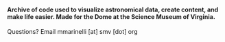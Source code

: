 #### Archive of code used to visualize astronomical data, create content, and make life easier. Made for the Dome at the Science Museum of Virginia.

Questions? Email mmarinelli [at] smv [dot] org
